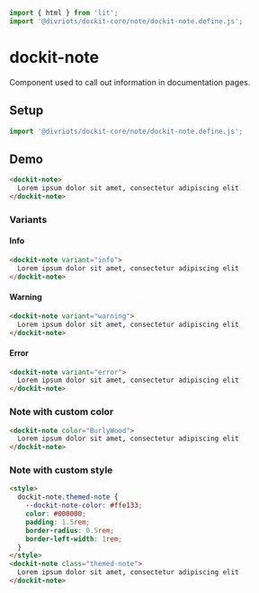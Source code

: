 ```js script
import { html } from 'lit';
import '@divriots/dockit-core/note/dockit-note.define.js';
```

# dockit-note

Component used to call out information in documentation pages.

## Setup

```js
import '@divriots/dockit-core/note/dockit-note.define.js';
```

## Demo

```html preview-story
<dockit-note>
  Lorem ipsum dolor sit amet, consectetur adipiscing elit
</dockit-note>
```

### Variants

#### Info

```html preview-story
<dockit-note variant="info">
  Lorem ipsum dolor sit amet, consectetur adipiscing elit
</dockit-note>
```

#### Warning

```html preview-story
<dockit-note variant="warning">
  Lorem ipsum dolor sit amet, consectetur adipiscing elit
</dockit-note>
```

#### Error

```html preview-story
<dockit-note variant="error">
  Lorem ipsum dolor sit amet, consectetur adipiscing elit
</dockit-note>
```

### Note with custom color

```html preview-story
<dockit-note color="BurlyWood">
  Lorem ipsum dolor sit amet, consectetur adipiscing elit
</dockit-note>
```

### Note with custom style

```html preview-story
<style>
  dockit-note.themed-note {
    --dockit-note-color: #ffe133;
    color: #000000;
    padding: 1.5rem;
    border-radius: 0.5rem;
    border-left-width: 1rem;
  }
</style>
<dockit-note class="themed-note">
  Lorem ipsum dolor sit amet, consectetur adipiscing elit
</dockit-note>
```
